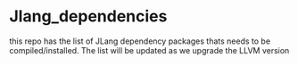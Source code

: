 # Jlang_dependencies

this repo has the list of JLang dependency packages thats needs to be compiled/installed. The list will be updated as we upgrade the LLVM version

